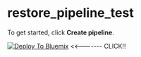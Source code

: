 # restore_pipeline_test

To get started, click **Create pipeline**.

[![Deploy To Bluemix](http://www.samsung.co.kr/images/logo.png)](https://console.ng.bluemix.net/devops/setup/deploy/?repository=https%3A//github.com/jgkong/iaas-toolchain.git)  <<------- CLICK!!

